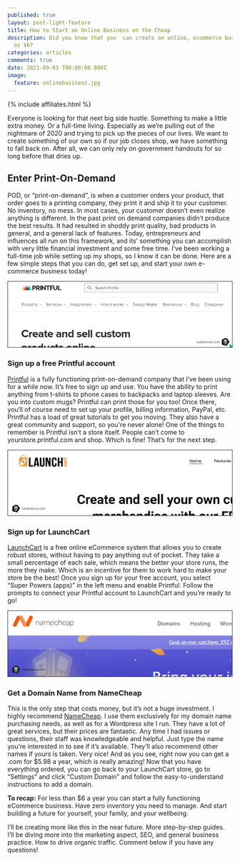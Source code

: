 ```yaml
---
published: true
layout: post-light-feature
title: How to Start an Online Business on the Cheap
description: Did you know that you  can create an online, ecommerce business, with no inventory, for as little
  as $6?
categories: articles
comments: true
date: 2021-09-03 T00:00:00.000Z
image:
  feature: onlinebusiness.jpg
---
```


{% include affiliates.html %}

Everyone is looking for that next big side hustle. Something to make a little extra money. Or a full-time living. Especially as we’re pulling out of the nightmare of 2020 and trying to pick up the pieces of our lives. We want to create something of our own so if our job closes shop, we have something to fall back on. After all, we can only rely on government handouts for so long before that dries up.

## Enter Print-On-Demand
POD, or “print-on-demand”, is when a customer orders your product, that order goes to a printing company, they print it and ship it to your customer. No inventory, no mess. In most cases, your customer doesn’t even realize anything is different. 
In the past print on demand companies didn’t produce the best results. It had resulted in shoddy print quality, bad products in general, and a general lack of features. 
Today, entrepreneurs and influences all run on this framework, and its’ something you can accomplish with very little financial investment and some free time. I’ve been working a full-time job while setting up my shops, so I know it can be done. 
Here are a few simple steps that you can do, get set up, and start your own e-commerce business today!

<a href="https://www.printful.com/a/3531971:f8bd55c723e78cce108337c3ae036488" target="_blank"><img src="/images/posts/printful.jpg" alt="Sign up for a free Printful account"></a>
### Sign up a free Printful account
<a href="https://www.printful.com/a/3531971:f8bd55c723e78cce108337c3ae036488" target="_blank">Printful</a> is a fully functioning print-on-demand company that I’ve been using for a while now. It’s free to sign up and use. You have the ability to print anything from t-shirts to phone cases to backpacks and laptop sleeves. Are you into custom mugs? Printful can print those for you too!
Once there, you‘ll of course need to set up your profile, billing information, PayPal, etc. Printful has a load of great tutorials to get you moving. They also have a great community and support, so you're never alone!
One of the things to remember is Printful isn’t a store itself. People can’t come to yourstore.printful.com and shop. Which is fine! That’s for the next step.

<a href="https://launchcart.com/" target="_blank"><img src="/images/posts/launchcart.jpg" alt="Sign up for a free LaunchCart account"></a>
### Sign up for LaunchCart
<a href="https://launchcart.com/" target="_blank">LaunchCart</a> is a free online eCommerce system that allows you to create robust stores, without having to pay anything out of pocket. They take a small percentage of each sale, which means the better your store runs, the more they make. Which is an incentive for them to work hard to make your store be the best!
Once you sign up for your free account, you select “Super Powers (apps)” in the left menu and enable Printful. Follow the prompts to connect your Printful account to LaunchCart and you’re ready to go!

<a href="https://www.tkqlhce.com/f9104qgpmgo35448C65B435586A989" target="_blank"><img src="/images/posts/namecheap.jpg" alt="Get a cheap domain name with NameCheap"></a>
### Get a Domain Name from NameCheap
This is the only step that costs money, but it’s not a huge investment. I highly recommend <a href="https://www.tkqlhce.com/f9104qgpmgo35448C65B435586A989" target="_blank">NameCheap</a>. I use them exclusively for my domain name purchasing needs, as well as for a Wordpress site I run. They have a lot of great services, but their prices are fantastic. Any time I had issues or questions, their staff was knowledgeable and helpful.
Just type the name you’re interested in to see if it’s available. They’ll also recommend other names if yours is taken. Very nice! 
And as you see, right now you can get a .com for $5.98 a year, which is really amazing!
Now that you have everything ordered, you can go back to your LaunchCart store, go to “Settings” and click “Custom Domain” and follow the easy-to-understand instructions to add a domain.

**To recap:** For less than $6 a year you can start a fully functioning eCommerce business. Have zero inventory you need to manage. And start building a future for yourself, your family, and your wellbeing.

I’ll be creating more like this in the near future. More step-by-step guides. I’ll be diving more into the marketing aspect, SEO, and general business practice. How to drive organic traffic. 
Comment below if you have any questions!





